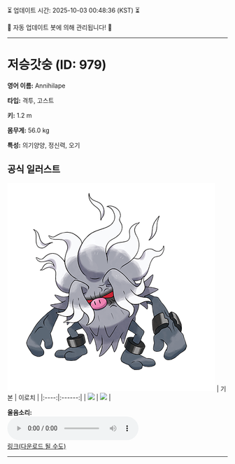 
⏳ 업데이트 시간: 2025-10-03 00:48:36 (KST) ⏳

🤖 자동 업데이트 봇에 의해 관리됩니다! 🤖

---

# 저승갓숭 (ID: 979)
**영어 이름:** Annihilape

**타입:** 격투, 고스트

**키:** 1.2 m

**몸무게:** 56.0 kg

**특성:** 의기양양, 정신력, 오기

## 공식 일러스트
![](https://raw.githubusercontent.com/PokeAPI/sprites/master/sprites/pokemon/other/official-artwork/979.png)
| 기본 | 이로치 |
|:----:|:------:|
| <img src="http://play.pokemonshowdown.com/sprites/ani/annihilape.gif" width="200"> | <img src="http://play.pokemonshowdown.com/sprites/ani-shiny/annihilape.gif" width="200"> |

**울음소리:**<br><audio controls src="https://raw.githubusercontent.com/PokeAPI/cries/main/cries/pokemon/latest/979.ogg"></audio><br> [링크(다운로드 될 수도)](https://raw.githubusercontent.com/PokeAPI/cries/main/cries/pokemon/latest/979.ogg)


---
